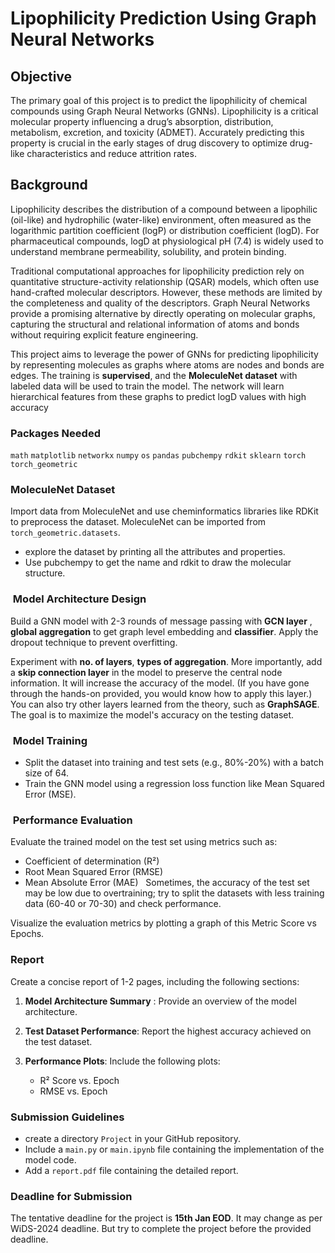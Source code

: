 # Lipophilicity Prediction Using Graph Neural Networks

## Objective

The primary goal of this project is to predict the lipophilicity of chemical compounds using Graph Neural Networks (GNNs). Lipophilicity is a critical molecular property influencing a drug’s absorption, distribution, metabolism, excretion, and toxicity (ADMET). Accurately predicting this property is crucial in the early stages of drug discovery to optimize drug-like characteristics and reduce attrition rates.

## Background

Lipophilicity describes the distribution of a compound between a lipophilic (oil-like) and hydrophilic (water-like) environment, often measured as the logarithmic partition coefficient (logP) or distribution coefficient (logD). For pharmaceutical compounds, logD at physiological pH (7.4) is widely used to understand membrane permeability, solubility, and protein binding.

Traditional computational approaches for lipophilicity prediction rely on quantitative structure-activity relationship (QSAR) models, which often use hand-crafted molecular descriptors. However, these methods are limited by the completeness and quality of the descriptors. Graph Neural Networks provide a promising alternative by directly operating on molecular graphs, capturing the structural and relational information of atoms and bonds without requiring explicit feature engineering.

This project aims to leverage the power of GNNs for predicting lipophilicity by representing molecules as graphs where atoms are nodes and bonds are edges. The training is **supervised**, and the **MoleculeNet dataset** with labeled data will be used to train the model. The network will learn hierarchical features from these graphs to predict logD values with high accuracy

### Packages Needed
`math`
 `matplotlib`
 `networkx`
 `numpy`
 `os`
 `pandas`
`pubchempy`
`rdkit`
`sklearn`
 `torch`
`torch_geometric`
### MoleculeNet Dataset

Import data from MoleculeNet and use cheminformatics libraries like RDKit to preprocess the dataset. MoleculeNet can be imported from `torch_geometric.datasets`.

- explore the dataset by printing all the attributes and properties.
- Use pubchempy to get the name and rdkit to draw the molecular structure.


###  Model Architecture Design

Build a GNN model with 2-3 rounds of message passing with __GCN layer__ , __global aggregation__ to get graph level embedding and __classifier__. Apply the dropout technique to prevent overfitting.

Experiment with **no. of layers**, **types of aggregation**. More importantly, add a **skip connection layer** in the model to preserve the central node information. It will increase the accuracy of the model. (If you have gone through the hands-on provided, you would know how to apply this layer.) You can also try other layers learned from the theory, such as **GraphSAGE**.
The goal is to maximize the model's accuracy on the testing dataset.

###  Model Training

- Split the dataset into training and test sets (e.g., 80%-20%) with a batch size of 64.
- Train the GNN model using a regression loss function like Mean Squared Error (MSE).

###  Performance Evaluation

Evaluate the trained model on the test set using metrics such as:

- Coefficient of determination (R²)
- Root Mean Squared Error (RMSE)
- Mean Absolute Error (MAE)
 
Sometimes, the accuracy of the test set may be low due to overtraining; try to split the datasets with less training data (60-40 or 70-30) and check performance.

Visualize the evaluation metrics by plotting a graph of this Metric Score vs Epochs.


###  Report
Create a concise report of 1-2 pages, including the following sections:

1. **Model Architecture Summary** :
 Provide an overview of the model architecture.

2. **Test Dataset Performance**:
Report the highest accuracy achieved on the test dataset.

3. **Performance Plots**:
Include the following plots:
    - R² Score vs. Epoch
    - RMSE vs. Epoch

### Submission Guidelines
    
- create a directory `Project` in your GitHub repository.
 - Include a `main.py` or `main.ipynb` file containing the implementation of the model code.
 - Add a `report.pdf` file containing the detailed report.

### Deadline for Submission
The tentative deadline for the project is __15th Jan EOD__. It may change as per WiDS-2024 deadline. But try to complete the project before the provided deadline.
